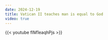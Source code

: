 ```yaml
---
date: 2024-12-19
title: Vatican II teaches man is equal to God
video: true
---
```



{{< youtube fIM1eaqhPjs >}}

